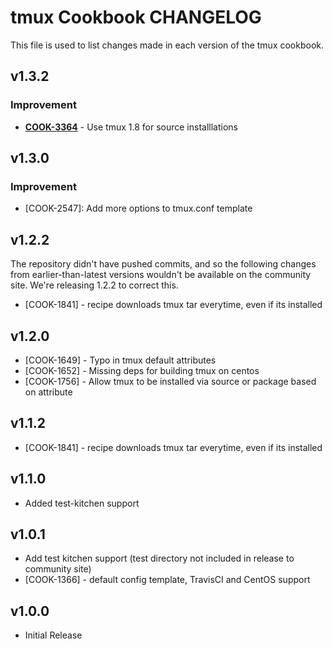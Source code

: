 tmux Cookbook CHANGELOG
=======================
This file is used to list changes made in each version of the tmux cookbook.


v1.3.2
------
### Improvement
- **[COOK-3364](https://tickets.opscode.com/browse/COOK-3364)** - Use tmux 1.8 for source installlations

v1.3.0
------
### Improvement
- [COOK-2547]: Add more options to tmux.conf template

v1.2.2
------
The repository didn't have pushed commits, and so the following changes from earlier-than-latest versions wouldn't be available on the community site. We're releasing 1.2.2 to correct this.

- [COOK-1841] - recipe downloads tmux tar everytime, even if its installed

v1.2.0
------
- [COOK-1649] - Typo in tmux default attributes
- [COOK-1652] - Missing deps for building tmux on centos
- [COOK-1756] - Allow tmux to be installed via source or package based on attribute

v1.1.2
------
- [COOK-1841] - recipe downloads tmux tar everytime, even if its installed

v1.1.0
------
- Added test-kitchen support

v1.0.1
------
- Add test kitchen support (test directory not included in release to community site)
- [COOK-1366] - default config template, TravisCI and CentOS support

v1.0.0
------
- Initial Release

